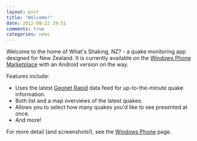 ```yaml
---
layout: post
title: "Welcome!"
date: 2012-08-22 19:51
comments: true
categories: news
---
```


Welcome to the home of What's Shaking, NZ? - a quake monitoring app designed for New Zealand. It is currently available on the [Windows Phone Marketplace](http://www.windowsphone.com/en-NZ/apps/8c5077db-6a9a-4c29-b095-42fea91874d9) with an Android version on the way.

Features include:

- Uses the latest [Geonet Rapid](http://beta.geonet.org.nz/quakes/felt) data feed for up-to-the-minute quake information.
- Both list and a map overviews of the latest quakes.
- Allows you to select how many quakes you'd like to see presented at once.
- And more!

For more detail (and screenshots!), see the [Windows Phone](/windows-phone) page.